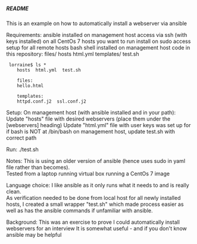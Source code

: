 ##### README

This is an example on how to automatically install a webserver via ansible

Requirements:
     ansible installed on management host
     access via ssh (with keys installed) on all CentOs 7 hosts you want to run install on
     sudo access setup for all remote hosts
     bash shell installed on management host 
     code in this repository:
           files/  hosts  html.yml  templates/  test.sh

     lorraine$ ls *
		hosts  html.yml  test.sh

		files:
		hello.html

		templates:
		httpd.conf.j2  ssl.conf.j2

Setup:
	On management host (with ansible installed and in your path):
		Update "hosts" file with desired webservers (place them under the [webservers] heading)
		Update "html.yml" file with user keys was set up for
		if bash is NOT at /bin/bash on management host, update test.sh with correct path

Run:
	./test.sh
         
Notes:
	This is using an older version of ansible (hence uses sudo in yaml file rather than becomes).   
	Tested from a laptop running virtual box running a CentOs 7 image 

Language choice:
	I like ansible as it only runs what it needs to and is really clean.   
	As verification needed to be done from local host for all newly installed hosts, I 
	created a small wrapper "test.sh" which made process easier as well as has the ansible commands
	if unfamiliar with ansible.


Background:
	This was an exercise to prove I could automatically install webservers for an interview
	It is somewhat useful - and if you don't know ansible may be helpful
